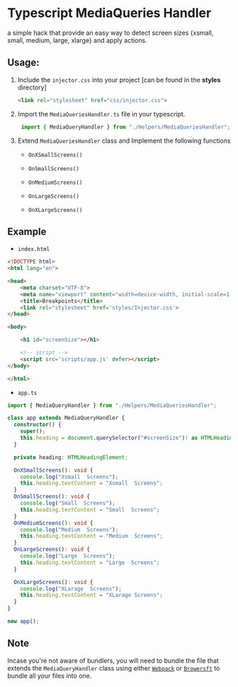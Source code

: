 # Typescript MediaQueries Handler

a simple hack that provide an easy way to detect screen sizes {xsmall, small, medium, large, xlarge} and apply actions.

## Usage:

1. Include the `injector.css` into your project [can be found in the **styles** directory]
   
   ```html
   <link rel="stylesheet" href="css/injector.css">
   ```

2. Import the `MediaQueriesHandler.ts` file in your typescript.
   
   ```typescript
    import { MediaQueryHandler } from "./Helpers/MediaQueriesHandler";
   ```

3. Extend `MediaQueriesHandler` class and Implement the following functions
   
   - `OnXSmallScreens()`
   
   - `OnSmallScreens()`
   
   - `OnMediumScreens()`
   
   - `OnLargeScreens()`
   
   - `OnXLargeScreens()`

## Example

- `index.html`

```html
<!DOCTYPE html>
<html lang="en">

<head>
    <meta charset="UTF-8">
    <meta name="viewport" content="width=device-width, initial-scale=1.0">
    <title>Breakpoints</title>
    <link rel="stylesheet" href='styles/Injector.css'>
</head>

<body>

    <h1 id="screenSize"></h1>

    <!-- script -->
    <script src='scripts/app.js' defer></script>
</body>

</html>
```

- `app.ts`

```typescript
import { MediaQueryHandler } from "./Helpers/MediaQueriesHandler";

class app extends MediaQueryHandler {
  constructor() {
    super();
    this.heading = document.querySelector("#screenSize")! as HTMLHeadingElement;
  }

  private heading: HTMLHeadingElement;

  OnXSmallScreens(): void {
    console.log("Xsmall  Screens");
    this.heading.textContent = "Xsmall  Screens";
  }
  OnSmallScreens(): void {
    console.log("Small  Screens");
    this.heading.textContent = "Small  Screens";
  }
  OnMediumScreens(): void {
    console.log("Medium  Screens");
    this.heading.textContent = "Medium  Screens";
  }
  OnLargeScreens(): void {
    console.log("Large  Screens");
    this.heading.textContent = "Large  Screens";
  }

  OnXLargeScreens(): void {
    console.log("XLarage  Screens");
    this.heading.textContent = "XLarage Screens";
  }
}

new app();
```



## Note

Incase you're not aware of bundlers, you will need to bundle the file that extends the `MediaQueryHandler` class using either [`Webpack`](https://webpack.js.org/) or [`Browersft`](http://browserify.org/) to bundle all your files into one.
